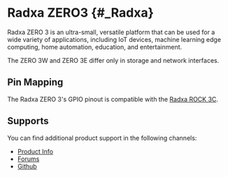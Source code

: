 Radxa ZERO3 {#_Radxa}
=====================

Radxa ZERO 3 is an ultra-small, versatile platform that can be used for a wide variety of applications, including IoT devices, machine learning edge computing, home automation, education, and entertainment.

The ZERO 3W and ZERO 3E differ only in storage and network interfaces. 

Pin Mapping
-----------

The Radxa ZERO 3's GPIO pinout is compatible with the [Radxa ROCK 3C](./radxa_rock_3c.md).

Supports
--------

You can find additional product support in the following channels:

- [Product Info](https://docs.radxa.com/en/zero/zero3)
- [Forums](https://forum.radxa.com/c/rock3)
- [Github](https://github.com/radxa)
